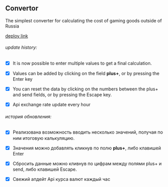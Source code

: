 ## Convertor

The simplest converter for calculating the cost of gaming goods outside of Russia

[deploy link](https://timashoff.github.io/d3Convertor/)


###### update history:

- [x] It is now possible to enter multiple values to get a final calculation.
- [x] Values can be added by clicking on the field **plus+**, or by pressing the Enter key 
- [x] You can reset the data by clicking on the numbers between the plus+ and send fields, or by pressing the Escape key.
- [x] Api exchange rate update every hour


###### история обновления:
- [x] Реализована возможность вводить несколько значений, получая по ним итоговую калькуляцию.
- [x] Значения можно добавлять кликнув по полю **plus+**, либо клавишей Enter 
- [x] Сбросить данные можно кливнув по цифрам между полями plus+ и send, либо клавишей Escape.
- [x] Свежий апдейт Api курса валют каждый час


<!-- Добавил возможность вводить сразу несколько сумм, чтоб не париться с подсчетом в отдельном калькуляторе. 

Если с компа, то все просто - ввели циферки, нажали клавишу "Enter", оно все само считает.
"Esc" работает как обновление страницы - затирает все поля ввода

Если с телефона, то давим кнопку plus+,
а если удалить данные, тапаем по самим данным между полями. (с компа аналогично работает если кликаем мышкой)

* плюс минус один рубль гуляет в итоговой калькуляции, это из-за округления. 
бывает как в плюс один рубль, так и в минус один рубль. -->

